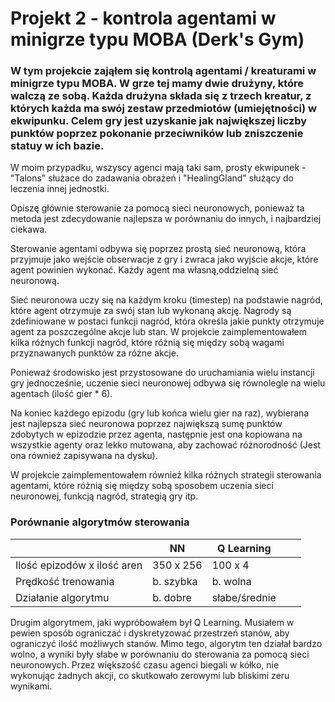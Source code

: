 # Projekt 2 - kontrola agentami w minigrze typu MOBA (Derk's Gym)

### W tym projekcie zająłem się kontrolą agentami / kreaturami w minigrze typu MOBA. W grze tej mamy dwie drużyny, które walczą ze sobą. Każda drużyna składa się z trzech kreatur, z których każda ma swój zestaw przedmiotów (umiejętności) w ekwipunku. Celem gry jest uzyskanie jak największej liczby punktów poprzez pokonanie przeciwników lub zniszczenie statuy w ich bazie.

W moim przypadku, wszyscy agenci mają taki sam, prosty ekwipunek - "Talons" służace do zadawania obrażeń i "HealingGland" służący do leczenia innej jednostki.

Opiszę głównie sterowanie za pomocą sieci neuronowych, ponieważ ta metoda jest zdecydowanie najlepsza w porównaniu do innych, i najbardziej ciekawa.

Sterowanie agentami odbywa się poprzez prostą sieć neuronową, która przyjmuje jako wejście obserwacje z gry i zwraca jako wyjście akcje, które agent powinien wykonać. Każdy agent ma własną,oddzielną sieć neuronową.

Sieć neuronowa uczy się na każdym kroku (timestep) na podstawie nagród, które agent otrzymuje za swój stan lub wykonaną akcję. Nagrody są zdefiniowane w postaci funkcji nagród, która określa jakie punkty otrzymuje agent za poszczególne akcje lub stan. W projekcie zaimplementowałem kilka różnych funkcji nagród, które różnią się między sobą wagami przyznawanych punktów za różne akcje.

Ponieważ środowisko jest przystosowane do uruchamiania wielu instancji gry jednocześnie, uczenie sieci neuronowej odbywa się równolegle na wielu agentach (ilość gier \* 6).

Na koniec każdego epizodu (gry lub końca wielu gier na raz), wybierana jest najlepsza sieć neuronowa poprzez największą sumę punktów zdobytych w epizodzie przez agenta, następnie jest ona kopiowana na wszystkie agenty oraz lekko mutowana, aby zachować różnorodność (Jest ona również zapisywana na dysku).

W projekcie zaimplementowałem również kilka różnych strategii sterowania agentami, które różnią się między sobą sposobem uczenia sieci neuronowej, funkcją nagród, strategią gry itp.

### Porównanie algorytmów sterowania

|                             | NN        | Q Learning    |     |     |
| --------------------------- | --------- | ------------- | --- | --- |
| Ilość epizodów x ilość aren | 350 x 256 | 100 x 4       |     |     |
| Prędkość trenowania         | b. szybka | b. wolna      |     |     |
| Działanie algorytmu         | b. dobre  | słabe/średnie |     |     |

Drugim algorytmem, jaki wypróbowałem był Q Learning. Musiałem w pewien sposób ograniczać i dyskretyzować przestrzeń stanów, aby ograniczyć ilość możliwych stanów. Mimo tego, algorytm ten działał bardzo wolno, a wyniki były słabe w porównaniu do sterowania za pomocą sieci neuronowych. Przez większość czasu agenci biegali w kółko, nie wykonując żadnych akcji, co skutkowało zerowymi lub bliskimi zeru wynikami.
